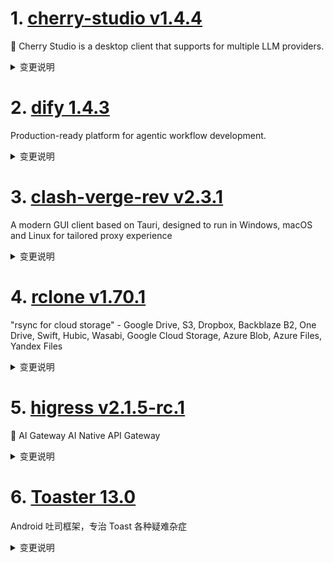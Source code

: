 
# 1. [cherry-studio v1.4.4](https://github.com/CherryHQ/cherry-studio/releases/tag/v1.4.4)  
🍒 Cherry Studio is a desktop client that supports for multiple LLM providers.
<details>
<summary>变更说明</summary>

## What's Changed

- 新功能：选择用户数据保存的目录
- 快捷助手：支持单独选择助手，支持暂停、上下文、思考过程、流式
- 划词助手：通过系统托盘菜单开关
- 翻译(Sidebar)：新增翻译设置的 Markdown 预览选项
- 新供应商：新增Vertex AI支持、新增Lanyu
- 修复API：OpenAI 响应工具使用问题、Anthropic非流式工具调用的处理、Gemini消息初始化和处理逻辑、SiliconFlow失效文生图模型、Doubao/Mistral推理控制支持
- 修复文件与内容处理：优化块检索中的图片文件处理、改进知识库搜索的重写逻辑、修复知识库创建时嵌入维度获取失败的问题
- 修复UI与交互：统一发送消息快捷键行为、多模型响应中锚点点击无法跳转的问题、输入栏回车键处理
- 修复MCP：MCP 服务器工具获取的错误处理、移除已弃用的MCP和知识库逻辑

* fix(Markdown): inline math overflow  
* feat:add cephalon provider   
* Feat/support 302ai provider  
* feat: add middleware support for provider  
* feat(Markdown): customize table to support source copying  
* feat: animate topic renaming  
* fix: start animation only if the topic should be renamed  
* feat: Support reasoning control for Doubao/Mistral models.  
* fix: token usage always display when assistant msg generation aborted  
* feat: Reduce app size  
* feat: Enhance AppUpdater for Windows installation directory support  
* refactor(CodeEditor): remove the right border of gutters  
* fix(MermaidPreview): re-render mermaid on display change  
* fix(TopicRenaming): captured activeTopic.id is outdated and causes accidental topic changing after renaming  
* refactor(ImageBlock): enhance loading state presentation and improve …  
* feat:  clean up Windows license files  
* chore(electron.vite.config): update Rollup configuration for single file packaging  
* fix(SelectionAssistant): make add custom action button bigger  
* feat: add prompt variable "username"  
* fix: model_name prompt var always use default model  
* fix: missing topic prompt on resend/regenerate and duplicate prevention  
* fix: transparent background on translate dropdown  
* fix: remove margin-bottom for loading animation  
* feat: add prompt variables docs on topic naming modal popup  
* fix: update app-builder-lib patch and add excludeReBuildModules option  
* fix: update app-builder-lib patch and adjust minimumSystemVersion handling  
* fix(model): qwen3 model detection  
* fix(ImageGenerationMiddleware): correctly process image URLs  
* chore(ci): remove --fix from lint  
* fix: 7127  
* fix: send message shortcut doesn't work when editing existing message  
* feat:add lanyun mcp server  
* feat: use variables in topic naming and improve default prompt  
* refactor: optimize notion export  
* fix: prevent update button from rendering when auto-check for updates…  
* fix(SelectionService): Win10 showing problem & AlwaysOnTop level  
* feat: Add PDF file support for OpenAI vision models  
* fix: include image files in block retrieval for improved file handling  
* fix: enable stream output in assistant settings for chat completion  
* fix: gemini generateImage model detection  
* fix: reranker i18n  
* feat: add quick assistant settings panel and management functionality  
* fix: enhance AppUpdater with IP country detection  
* Feat/vertex ai support  
* fix: modify siliconflow text-to-image available models  
* [功能]: aihubmix 更新默认模型  
* fix: support tei  
* fix(PromptPopup): Textarea overflow causes modal's close button  unclickable  
* fix(Inputbar): handle Enter key press correctly during composition  
* fix(MessageMenubar): add "copy plain text" control  
* Update models.ts, fix doubao-seed-1-6  
* fix: unified the behavior of SendMessage shortcut  
* fix: add Markdown preview option in translation settings  
* fix: classify agents as Chinese and English  
* fix: use rewrite to search knowledge  
* fix: refactor provider middleware  
* feat: Add pricing configuration and display for models  
* fix: update buildSdkMessages to handle undefined output in API clients  
* feat: toggle Selection Assistant on tray menu  
* fix: update dify icon  
* feat: Add app data path selection and relaunch functionality  
* fix: initialize messageContents and improve message handling in GeminiAPIClient; add new Gemini model to configuration  
* fix: lint  
* fix(OpenAI): respect successful stream without finish reason  
* refactor(QuickAssistant): fix loop rendering & support context/pause/thinking block  
* feat: update gemini-2.5 model capabilities and thinking budget  
* fix(AnthropicAPIClient): non stream tooluse  
* Fix: Handle embedding dimension retrieval failure when creating knowledge base  
* fix: 修复多模型回答的锚点点击无法跳转问题  
* fix(ApiService): improve error handling when fetching tools from MCP servers  
* fix: openai response tool use  
* chore(WebDav): remove useless webdav restore  
* refactor: remove deprecated MCP server handling and knowledge base ID logic from Inputbar and related services  
* refactor(CodeBlock): support more file extensions for code downloading  
* refactor: hard-coded language map  
* fix: update WindowService transparency and improve Inputbar resizing …  

## New Contributors
*  made their first contribution in 
*  made their first contribution in 
*  made their first contribution in 
*  made their first contribution in 
*  made their first contribution in 
*  made their first contribution in 
*  made their first contribution in 

**Full Changelog**:   

</details>

# 2. [dify 1.4.3](https://github.com/langgenius/dify/releases/tag/1.4.3)  
Production-ready platform for agentic workflow development.
<details>
<summary>变更说明</summary>

## 🚀 What’s New in v1.4.3? 🚀

It’s all about smoothing out the wrinkles and enhancing flexibility in this update. Here’s the rundown:
#
## 🛠 Fixes and Improvements

- **LLM Node Enhancements**: We've ironed out issues with missing parameters for structured outputs; now your LLM node is more robust and prepared for all it can handle thanks to  .

- **Gemini LLM Support**: For those integrating with Gemini, you'll now find support for the Gemini 0.2.x plugin running smoothly in your agent apps, as addressed  .

- **Markdown Button Fix**: Sending messages through the Markdown button should now work flawlessly, thanks to  .

- **Login Rate Limit Clearing**: After a password reset, we’ve made sure the login rate limits are cleared, preventing any unnecessary hurdles, addressed  .

- **App Info Update**: For better transparency, the author_name is now part of the app info, thanks to  .

- **Documentation Link Fixes**: We’ve generalized the method for retrieving documentation links to respect localizations and squashed those error link paths, thanks to insights from  .

- **Document Indexing Boundaries**: A fix ensures document indexing is correctly bound to a session, reducing those pesky unbound errors, tackled  .

- **Conversation Panel Optimization**: We've fine-tuned the width adjustment logic for the conversation-panel modal, ensuring a smoother user interface experience, improved  .

- **CI Tests with Oceanbase**: Integration tests now run the VDB tests of Oceanbase using Docker Compose within CI, streamlining our testing procedures thanks to  .

- **Dead Code Cleanup**: We’ve removed some obsolete code utilizing Vulture, keeping our codebase leaner and cleaner, courtesy of  .

- **Localized Documentation Updates**: Documentation link updates now support localization across various components, enhancing accessibility for our global community, thanks to  .

Keep those pull requests coming as we aim to make your user experience as seamless and intuitive as possible! 🌟

---
#
## Upgrade Guide
#
### Docker Compose Deployments

1. Back up your customized docker-compose YAML file (optional)

   ```bash
   cd docker
   cp docker-compose.yaml docker-compose.yaml.$(date +%s).bak
   ```

2. Get the latest code from the main branch

   ```bash
   git checkout main
   git pull origin main
   ```

3. Stop the service. Please execute in the docker directory

   ```bash
   docker compose down
   ```

4. Back up data

   ```bash
   tar -cvf volumes-$(date +%s).tgz volumes
   ```

5. Upgrade services

   ```bash
   docker compose up -d
   ```
#
### Source Code Deployments

1. Stop the API server, Worker, and Web frontend Server.

2. Get the latest code from the release branch:

   ```bash
   git checkout 1.4.3
   ```

3. Update Python dependencies:

   ```bash
   cd api
   uv sync
   ```

7. Then, let's run the migration script:

   ```bash
   uv run flask db upgrade
   ```

8. Finally, run the API server, Worker, and Web frontend Server again.

---
#

## What's Changed
* fix remote ip header CF-Connecting-IP  
* fix(llm_node): missing parameters for structure outputs  
* 🐛 Fix(Gemini LLM): Support Gemini 0.2.x plugin on agent app  
* fix: markdown button can't send message  
* refactor(sqlalchemy_workflow_execution_repository): Use the max funtion for getting next_sequence_number.  
* feat: add S3_USE_AWS env var to explicitly distinguish AWS S3 usage in plugin-daemon  
* fix(auth): Clear login rate limit after password reset  
* chore: app info add author_name  
* refactor: generalize method for getting doc link respecting locale and fix error link paths  
* docs: conv and user_id  
* document indexing not bound to a Session  
* fix: correct description for edu coupon  
* fix(web): optimize conversation-panel Modal width adjustment logic  
* test: run vdb test of oceanbase with docker compose in CI tests  
* fix: delete some dead code using vulture  
* Feat/add rag dev deploy  
* fix: update documentation links for various components to support localization  
* chore: rename workflow blocks  
* chore: bump version to 1.4.3  
#
## New Contributors
*  made their first contribution in 

**Full Changelog**:   

</details>

# 3. [clash-verge-rev v2.3.1](https://github.com/clash-verge-rev/clash-verge-rev/releases/tag/v2.3.1)  
A modern GUI client based on Tauri, designed to run in Windows, macOS and Linux for tailored proxy experience
<details>
<summary>变更说明</summary>

## v2.3.1

**发行代号：御**
代号释义： 「御」，象征掌控与守护，寓意本次版本对系统稳定性、安全性与用户体验的全面驾驭与提升。


| Dark                             | Light                             |
| -------------------------------- | --------------------------------- |
| ![预览](./docs/preview_dark.png) | ![预览](./docs/preview_light.png) |

## v2.3.1

### 🐞 修复问题

- 增加配置文件校验，修复从古老版本升级上来的"No such file or directory (os error 2)"错误
- 修复扩展脚本转义错误
- 修复 macOS Intel X86 架构构建错误导致无法运行
- 修复 Linux 下界面边框白边问题
- 修复 托盘 无响应问题
- 修复 托盘 无法从轻量模式退出并恢复窗口
- 修复 快速切换订阅可能导致的卡死问题

### ✨ 新增功能

- 新增 window-state 窗口状态管理和恢复

### 🚀 优化改进

- 优化 托盘 统一响应
- 优化 静默启动+自启动轻量模式 运行方式
- 升级依赖

### 下载

Windows (不支持win7)：
- 安装版： |  （因为便携版问题较多不再提供便携版）

macOS 11+：
- DMG： | 

Linux：
- DEB： |  (Debian系) 使用 apt ./路径 安装
- RPM： |  (Redhat系) 使用 dnf ./路径 安装

### 快速上手
- 

### 稳定机场VPN推荐
- 

### 赞助项目
- 

### Clash Verge Rev TG频道：
-   

</details>

# 4. [rclone v1.70.1](https://github.com/rclone/rclone/releases/tag/v1.70.1)  
"rsync for cloud storage" - Google Drive, S3, Dropbox, Backblaze B2, One Drive, Swift, Hubic, Wasabi, Google Cloud Storage, Azure Blob, Azure Files, Yandex Files
<details>
<summary>变更说明</summary>

This is the v1.70.1 release of rclone.

Full details of the changes can be found in .
  

</details>

# 5. [higress v2.1.5-rc.1](https://github.com/alibaba/higress/releases/tag/v2.1.5-rc.1)  
🤖 AI Gateway AI Native API Gateway
<details>
<summary>变更说明</summary>

## What's Changed
* feat: Plugin server supports k8s deployment and configures the default download URL of the plugin(, ,)  
* fix: change auto generate se namespace to mcp  
* fix(ai-proxy): fix bedrock Sigv4 mismatch  
* fix: fix const McpStreamableProtocol spell mistake  
* feat(ai-proxy): Adjust the streaming response structure to keep it consistent with the openai  
* add  mcp-server  doc  
* opt: unify the `end-of-line` markers in the MCP session filter.  
* fix(ai-proxy): fix gemini provider missing finishReason  
* docs: fix broken link in mcp-servers README_zh.md  
* feat: support for wanxiang image/video generation in ai-proxy & ai-statistics  
* feat: Add AI-based bidding information tool MCP service  
* fix: When configuring an MCP server for SSE forwarding, the controller may crash  
* feat: add default route support for wanx image&video synthesis  
* feat(ai-proxy): add support for OpenAI Fine-Tuning API  
* add release-notes of 2.1.4  
* feat: add mcp-router plugin  
* update envoy and istio  
* release 2.1.5-rc.1  

## New Contributors
*  made their first contribution in 
*  made their first contribution in 
*  made their first contribution in 

**Full Changelog**:   

</details>

# 6. [Toaster 13.0](https://github.com/getActivity/Toaster/releases/tag/13.0)  
Android 吐司框架，专治 Toast 各种疑难杂症
<details>
<summary>变更说明</summary>

优化反射方法中的变量命名
优化框架获取 Toast 默认延迟时间
优化框架获取 Toast 默认延迟时间的方式
修改 Toast 跨页面显示的实现方式
开放 Toast 策略中的 Handler 对象给子类  

</details>

